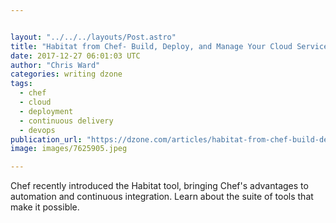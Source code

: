 ```yaml
---


layout: "../../../layouts/Post.astro"
title: "Habitat from Chef- Build, Deploy, and Manage Your Cloud Services"
date: 2017-12-27 06:01:03 UTC
author: "Chris Ward"
categories: writing dzone
tags:
  - chef
  - cloud
  - deployment
  - continuous delivery
  - devops
publication_url: "https://dzone.com/articles/habitat-from-chef-build-deploy-and-manage-your-clo"
image: images/7625905.jpeg

---
```

Chef recently introduced the Habitat tool, bringing Chef's advantages to automation and continuous integration. Learn about the suite of tools that make it possible.

